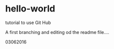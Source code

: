 # hello-world
tutorial to use Git Hub

A first branching and editing od the readme file....

03062016
